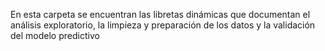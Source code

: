 En esta carpeta se encuentran las libretas dinámicas que documentan el análisis exploratorio, la limpieza y preparación de los datos y la validación del modelo predictivo
